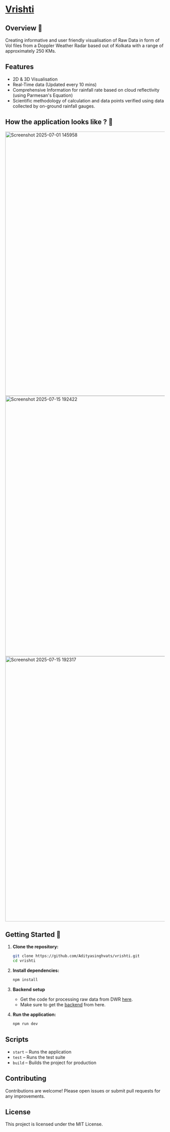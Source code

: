 # [Vrishti](https://vrishti.vercel.app/)

## Overview 👋

Creating informative and user friendly visualisation of Raw Data in form of Vol files from a Doppler Weather Radar based out of Kolkata with a range of approximately 250 KMs.

## Features

- 2D & 3D Visualisation
- Real-Time data (Updated every 10 mins)
- Comprehensive Information for rainfall rate based on cloud reflectivity (using Parmesan's Equation)
- Scientific methodology of calculation and data points verified using data collected by on-ground rainfall gauges.

## How the application looks like ? 🤔

<img width="1898" height="834" alt="Screenshot 2025-07-01 145958" src="https://github.com/user-attachments/assets/7c93a786-e06e-426e-b3e5-04af09b3e4a3" />
<img width="1919" height="822" alt="Screenshot 2025-07-15 192422" src="https://github.com/user-attachments/assets/23b23ca8-abf6-4573-acbf-2ec44eeba1ca" />
<img width="1917" height="837" alt="Screenshot 2025-07-15 192317" src="https://github.com/user-attachments/assets/ca6c9488-c023-48e1-b5c7-742a245e4687" />



## Getting Started 🙌

1. **Clone the repository:**
    ```bash
    git clone https://github.com/Adityasinghvats/vrishti.git
    cd vrishti
    ```

2. **Install dependencies:**
    ```bash
    npm install
    ```

4. **Backend setup**
   - Get the code for processing raw data from DWR [here](https://github.com/Adityasinghvats/weather-radar-processing.git).
   - Make sure to get the [backend](https://github.com/Adityasinghvats/vrishti-backend.git) from here.

3. **Run the application:**
    ```bash
    npm run dev
    ```

## Scripts

- `start` – Runs the application
- `test` – Runs the test suite
- `build` – Builds the project for production

## Contributing

Contributions are welcome! Please open issues or submit pull requests for any improvements.

## License

This project is licensed under the MIT License.
